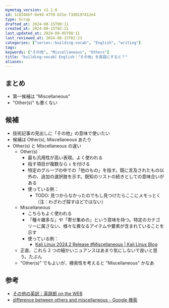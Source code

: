 ```yaml
---
mymetag_version: v2.1.0
id: 1c824bbf-8e9d-4759-b31e-f3d0197412e4
type: Scrap
drafted_at: 2024-08-15T00:11
created_at: 2024-08-15T02:21
last_updated_at: 2024-09-05T08:11
last_reviewed_at: 2024-08-15T02:23
categories: ["series::building-vocab", "English", "writing"]
tags:
keywords: ["その他", "Miscellaneous", "Others"]
title: "building-vocab］English：「その他」を英語にすると？"
aliases:
---
```


## まとめ

- 第一候補は "Miscellaneous"
- "Other(s)" も悪くない

## 候補

- 技術記事の見出しに「その他」の意味で使いたい
- 候補は Other(s), Miscellaneous あたり
- Other(s) と Miscellaneous の違い
    - Other(s)
        - 最も汎用性が高い表現。よく使われる
        - 指す項目が複数なら `s` を付ける
        - 特定のグループの中での「他のもの」を指す。既に言及されたもの以外の、追加の選択肢を示す。既知のリストの続きとしての意味合いがある
        - 使っている例：
            - TODO: 見つからなかったのでもし見つけたらここにメモっとく（注：わざわざ探すほどではない）
    - Miscellaneous
        - こちらもよく使われる
        - 「種々雑多な」や「寄せ集めの」という意味を持つ。特定のカテゴリーに属さない、様々な異なるアイテムや要素が含まれていることを示す
        - 使っている例：
            - [Kali Linux 2024.2 Release #Miscellaneous | Kali Linux Blog](https://www.kali.org/blog/kali-linux-2024-2-release/#miscellaneous)
    - 正直、これら 2 つの細かいニュアンスはあまり気にしないで良いと思う。たぶん
    - "Other(s)" でもよいが、検索性を考えると "Miscellaneous" かなあ

## 参考

- [その他の英訳｜英辞郎 on the WEB](https://eow.alc.co.jp/search?q=%E3%81%9D%E3%81%AE%E4%BB%96)
- [difference between others and miscellaneous - Google 検索](https://www.google.com/search?q=difference+between+others+and+miscellaneous)
